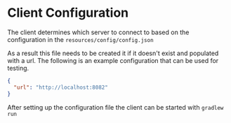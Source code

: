# Client Configuration

The client determines which server to connect to based on the configuration in the
`resources/config/config.json`

As a result this file needs to be created it if it doesn't exist and populated with a url. The following is an example
configuration that can be used for testing.

```json
{
  "url": "http://localhost:8082"
}
```

After setting up the configuration file the client can be started with `gradlew run`

